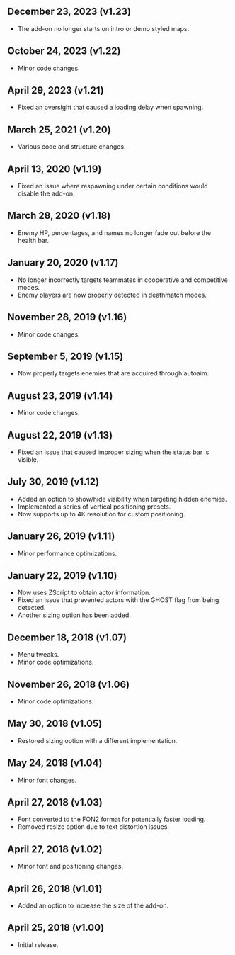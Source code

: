 ## December 23, 2023 (v1.23)
- The add-on no longer starts on intro or demo styled maps.

## October 24, 2023 (v1.22)
- Minor code changes.

## April 29, 2023 (v1.21)
- Fixed an oversight that caused a loading delay when spawning.

## March 25, 2021 (v1.20)
- Various code and structure changes.

## April 13, 2020 (v1.19)
- Fixed an issue where respawning under certain conditions would disable the add-on.

## March 28, 2020 (v1.18)
- Enemy HP, percentages, and names no longer fade out before the health bar.

## January 20, 2020 (v1.17)
- No longer incorrectly targets teammates in cooperative and competitive modes.
- Enemy players are now properly detected in deathmatch modes.

## November 28, 2019 (v1.16)
- Minor code changes.

## September 5, 2019 (v1.15)
- Now properly targets enemies that are acquired through autoaim.

## August 23, 2019 (v1.14)
- Minor code changes.

## August 22, 2019 (v1.13)
- Fixed an issue that caused improper sizing when the status bar is visible.

## July 30, 2019 (v1.12)
- Added an option to show/hide visibility when targeting hidden enemies.
- Implemented a series of vertical positioning presets.
- Now supports up to 4K resolution for custom positioning.

## January 26, 2019 (v1.11)
- Minor performance optimizations.

## January 22, 2019 (v1.10)
- Now uses ZScript to obtain actor information.
- Fixed an issue that prevented actors with the GHOST flag from being detected.
- Another sizing option has been added.

## December 18, 2018 (v1.07)
- Menu tweaks.
- Minor code optimizations.

## November 26, 2018 (v1.06)
- Minor code optimizations.

## May 30, 2018 (v1.05)
- Restored sizing option with a different implementation.

## May 24, 2018 (v1.04)
- Minor font changes.

## April 27, 2018 (v1.03)
- Font converted to the FON2 format for potentially faster loading.
- Removed resize option due to text distortion issues.

## April 27, 2018 (v1.02)
- Minor font and positioning changes.

## April 26, 2018 (v1.01)
- Added an option to increase the size of the add-on.

## April 25, 2018 (v1.00)
- Initial release.